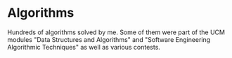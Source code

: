 # Algorithms
Hundreds of algorithms solved by me. Some of them were part of the UCM modules "Data Structures and Algorithms" and "Software Engineering Algorithmic Techniques" as well as various contests.
